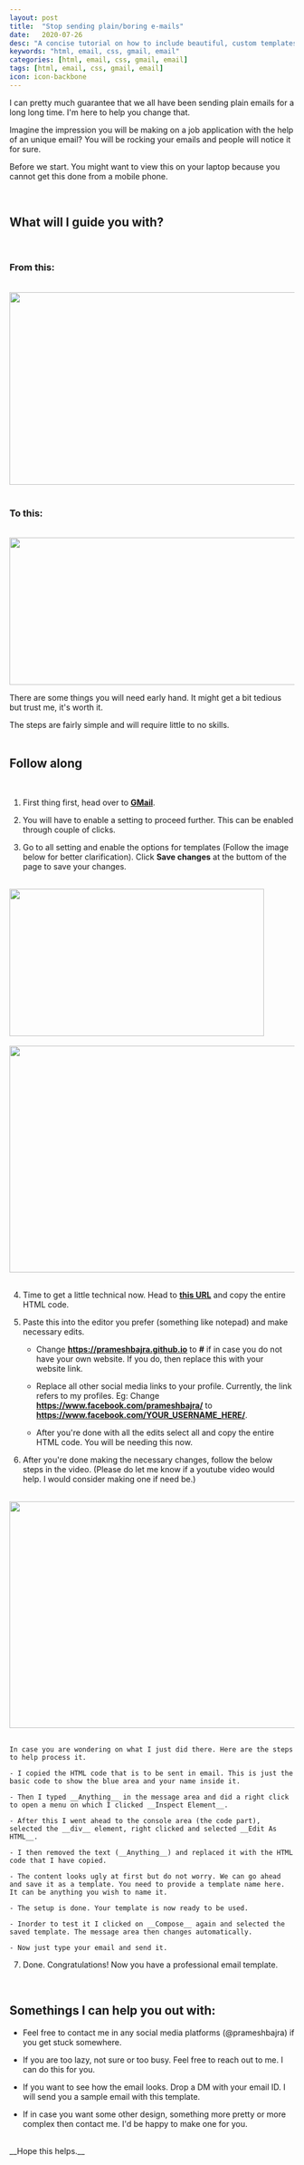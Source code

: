 ```yaml
---
layout: post
title:  "Stop sending plain/boring e-mails"
date:   2020-07-26
desc: "A concise tutorial on how to include beautiful, custom templates to you personal email/gmail."
keywords: "html, email, css, gmail, email"
categories: [html, email, css, gmail, email]
tags: [html, email, css, gmail, email]
icon: icon-backbone
---
```


I can pretty much guarantee that we all have been sending plain emails for a long long time. I'm here to help you change that.

Imagine the impression you will be making on a job application with the help of an unique email? You will be rocking your emails and 
people will notice it for sure.

Before we start. You might want to view this on your laptop because you cannot get this done from a mobile phone.

<br>
<h2>What will I guide you with?</h2>
<br>
<h3>From this:</h3>
<br>
<img src="/static/assets/img/blog/emails/old-email.png" height = "340px" width="670px">    
<br><br>
<h3>To this:</h3>
<br>
<img src="/static/assets/img/blog/emails/new-email.png" height = "260px" width="770px">    
<br>

There are some things you will need early hand. It might get a bit tedious but trust me, it's worth it.

The steps are fairly simple and will require little to no skills.
<br><br>
<h2>Follow along</h2>
<br>

1. First thing first, head over to **[GMail](https://mail.google.com/)**. 

2. You will have to enable a setting to proceed further. This can be enabled through couple of clicks.

3. Go to all setting and enable the options for templates (Follow the image below for better clarification). Click **Save changes** at the buttom of the page to save your changes.
<br><br>
<img src="/static/assets/img/blog/emails/step1.png" height = "260px" width="450px">    
<br><br>
<img src="/static/assets/img/blog/emails/step2.png" height = "400px" width="770px">    
<br><br>

4. Time to get a little technical now. Head to **[this URL](https://gist.githubusercontent.com/prameshbajra/1b0bcfbfb22c6fc7dfb8102873cd4408/raw/ad0899e5ec12ce89b24504ec99171378083c0b5c/GmailTemplateFooter.html)** and copy the entire HTML code.

5. Paste this into the editor you prefer (something like notepad) and make necessary edits.

    - Change __https://prameshbajra.github.io__ to __#__ if in case you do not have your own website. If you do, then replace this with your website link.

    - Replace all other social media links to your profile. Currently, the link refers to my profiles. Eg: Change __https://www.facebook.com/prameshbajra/__ to __https://www.facebook.com/YOUR_USERNAME_HERE/__. 

    - After you're done with all the edits select all and copy the entire HTML code. You will be needing this now.

6. After you're done making the necessary changes, follow the below steps in the video. (Please do let me know if a youtube video would help. I would consider making one if need be.)
<br><br>
<img src="/static/assets/img/blog/emails/steps.gif" height = "400px" width="800px">    
<br><br>

    In case you are wondering on what I just did there. Here are the steps to help process it.

    - I copied the HTML code that is to be sent in email. This is just the basic code to show the blue area and your name inside it.

    - Then I typed __Anything__ in the message area and did a right click to open a menu on which I clicked __Inspect Element__.

    - After this I went ahead to the console area (the code part), selected the __div__ element, right clicked and selected __Edit As HTML__.
  
    - I then removed the text (__Anything__) and replaced it with the HTML code that I have copied.

    - The content looks ugly at first but do not worry. We can go ahead and save it as a template. You need to provide a template name here. It can be anything you wish to name it.

    - The setup is done. Your template is now ready to be used.

    - Inorder to test it I clicked on __Compose__ again and selected the saved template. The message area then changes automatically. 

    - Now just type your email and send it.


7. Done. Congratulations! Now you have a professional email template.

<br>
<h2>Somethings I can help you out with:</h2> 

- Feel free to contact me in any social media platforms (@prameshbajra) if you get stuck somewhere.

- If you are too lazy, not sure or too busy. Feel free to reach out to me. I can do this for you.

- If you want to see how the email looks. Drop a DM with your email ID. I will send you a sample email with this template.

- If in case you want some other design, something more pretty or more complex then contact me. I'd be happy to make one for you.

 <br>
__Hope this helps.__


